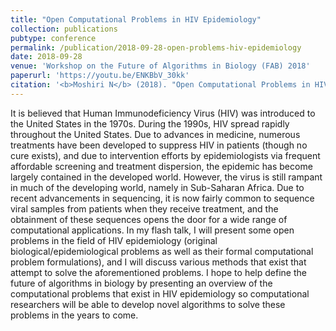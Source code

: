 ```yaml
---
title: "Open Computational Problems in HIV Epidemiology"
collection: publications
pubtype: conference
permalink: /publication/2018-09-28-open-problems-hiv-epidemiology
date: 2018-09-28
venue: 'Workshop on the Future of Algorithms in Biology (FAB) 2018'
paperurl: 'https://youtu.be/ENKBbV_30kk'
citation: '<b>Moshiri N</b> (2018). "Open Computational Problems in HIV Epidemiology." <i>Workshop on the Future of Algorithms in Biology (FAB) 2018</i>. <a href="https://youtu.be/ENKBbV_30kk" target="_blank">Talk</a>.'
---
```

It is believed that Human Immunodeficiency Virus (HIV) was introduced to the United States in the 1970s. During the 1990s, HIV spread rapidly throughout the United States. Due to advances in medicine, numerous treatments have been developed to suppress HIV in patients (though no cure exists), and due to intervention efforts by epidemiologists via frequent affordable screening and treatment dispersion, the epidemic has become largely contained in the developed world. However, the virus is still rampant in much of the developing world, namely in Sub-Saharan Africa. Due to recent advancements in sequencing, it is now fairly common to sequence viral samples from patients when they receive treatment, and the obtainment of these sequences opens the door for a wide range of computational applications. In my flash talk, I will present some open problems in the field of HIV epidemiology (original biological/epidemiological problems as well as their formal computational problem formulations), and I will discuss various methods that exist that attempt to solve the aforementioned problems. I hope to help define the future of algorithms in biology by presenting an overview of the computational problems that exist in HIV epidemiology so computational researchers will be able to develop novel algorithms to solve these problems in the years to come.
